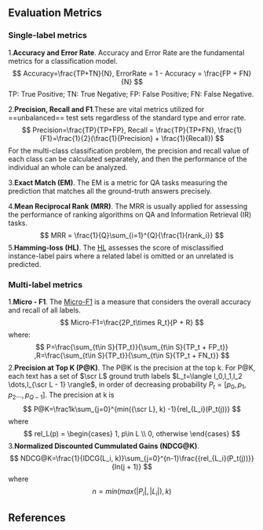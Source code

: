 ## Evaluation Metrics

### Single-label metrics

1.**Accuracy and Error Rate**. Accuracy and Error Rate are the fundamental metrics for a classification model.
$$
Accuracy=\frac{TP+TN}{N}, ErrorRate = 1 - Accuracy = \frac{FP + FN}{N}
$$
TP: True Positive; TN: True Negative; FP: False Positive; FN: False Negative.

2.**Precision, Recall and F1**.These are vital metrics utilized for ==unbalanced== test sets regardless of the standard type and error rate.
$$
Precision=\frac{TP}{TP+FP}, Recall = \frac{TP}{TP+FN}, \frac{1}{F1}=\frac{1}{2}(\frac{1}{Precision} + \frac{1}{Recall})
$$
For the multi-class classification problem, the precision and recall value of each class can be calculated separately, and then the performance of the individual an whole can be analyzed.

3.**Exact Match (EM)**. The EM is a metric for QA tasks measuring the prediction that matches all the ground-truth answers precisely.

4.**Mean Reciprocal Rank (MRR)**. The MRR is usually applied for assessing the performance of ranking algorithms on QA and Information Retrieval (IR) tasks.
$$
MRR = \frac{1}{Q}\sum_{i=1}^{Q}{\frac{1}{rank_i}}
$$
5.**Hamming-loss (HL)**. The [HL][217] assesses the score of misclassified instance-label pairs where a related label is omitted or an unrelated is predicted.

### Multi-label metrics

1.**Micro - F1**. The [Micro-F1][218] is a measure that considers the overall accuracy and recall of all labels.
$$
Micro-F1=\frac{2P_t\times R_t}{P + R}
$$
where:
$$
P=\frac{\sum_{t\in S}{TP_t}}{\sum_{t\in S}{TP_t + FP_t}} ,R=\frac{\sum_{t\in S}{TP_t}}{\sum_{t\in S}{TP_t + FN_t}}
$$
2.**Precision at Top K (P@K)**. The P@K is the precision at the top k. For P@K, each text has a set of $\scr L$ ground truth labels $L_t=\langle l_0,l_1,l_2 \dots,l_{\scr L - 1} \rangle$, in order of decreasing probability $P_t=[p_0, p_1, p_2 \dots, p_{Q-1}]$. The precision at k is
$$
P@K=\frac1k\sum_{j=0}^{min({\scr L}, k) -1}{rel_{L_i}(P_t(j))}
$$
where
$$
rel_L(p) = \begin{cases}
1, p\in L \\
0, otherwise
\end{cases}
$$
3.**Normalized Discounted Cummulated Gains (NDCG@K)**.
$$
NDCG@K=\frac{1}{IDCG(L_i, k)}\sum_{j=0}^{n-1}\frac{{rel_{L_i}(P_t(j))}}{ln(j + 1)}
$$
where
$$
n=min(max(|P_i|, |L_i|), k)
$$


## References

[ 217 ]: # "Improved boosting algorithms using confidence-rated predictions"
[ 218 ]: # "Introduction to information retrieval"

